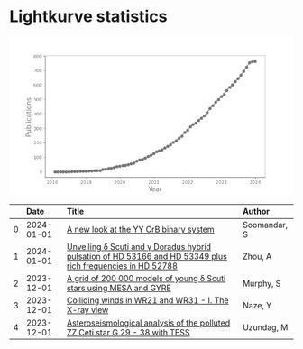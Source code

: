 
<h1>Lightkurve statistics</h1>

![publications](out/lightkurve-publications.png)  

|    | Date       | Title                                                                                                                                                                         | Author       |
|---:|:-----------|:------------------------------------------------------------------------------------------------------------------------------------------------------------------------------|:-------------|
|  0 | 2024-01-01 | [A new look at the YY CrB binary system](https://ui.adsabs.harvard.edu/abs/2024NewA..10502112S/abstract)                                                                      | Soomandar, S |
|  1 | 2024-01-01 | [Unveiling δ Scuti and γ Doradus hybrid pulsation of HD 53166 and HD 53349 plus rich frequencies in HD 52788](https://ui.adsabs.harvard.edu/abs/2024NewA..10502081Z/abstract) | Zhou, A      |
|  2 | 2023-12-01 | [A grid of 200 000 models of young δ Scuti stars using MESA and GYRE](https://ui.adsabs.harvard.edu/abs/2023MNRAS.526.3779M/abstract)                                         | Murphy, S    |
|  3 | 2023-12-01 | [Colliding winds in WR21 and WR31 - I. The X-ray view](https://ui.adsabs.harvard.edu/abs/2023MNRAS.526.2167N/abstract)                                                        | Naze, Y      |
|  4 | 2023-12-01 | [Asteroseismological analysis of the polluted ZZ Ceti star G 29 - 38 with TESS](https://ui.adsabs.harvard.edu/abs/2023MNRAS.526.2846U/abstract)                               | Uzundag, M   |
    